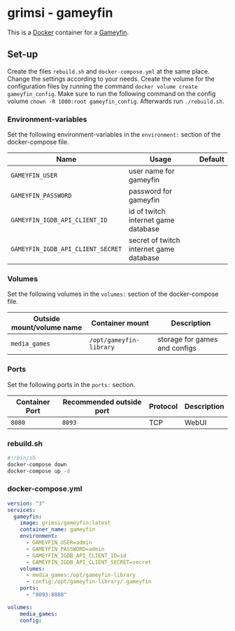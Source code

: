 # grimsi - gameyfin

This is a [Docker](/wiki/docker.md) container for a [Gameyfin](/wiki/games/gameyfin.md).

## Set-up

Create the files `rebuild.sh` and `docker-compose.yml` at the same place.
Change the settings according to your needs.
Create the volume for the configuration files by running the command `docker volume create
gameyfin_config`.
Make sure to run the following command on the config volume `chown -R 1000:root gameyfin_config`.
Afterwards run `./rebuild.sh`.

### Environment-variables

Set the following environment-variables in the `environment:` section of the
docker-compose file.

| Name                              | Usage                                   | Default |
| --------------------------------- | --------------------------------------- | ------- |
| `GAMEYFIN_USER`                   | user name for gameyfin                  |         |
| `GAMEYFIN_PASSWORD`               | password for gameyfin                   |         |
| `GAMEYFIN_IGDB_API_CLIENT_ID`     | id of twitch internet game database     |         |
| `GAMEYFIN_IGDB_API_CLIENT_SECRET` | secret of twitch internet game database |         |

### Volumes

Set the following volumes in the `volumes:` section of the docker-compose file.

| Outside mount/volume name | Container mount         | Description                    |
| ------------------------- | ----------------------- | ------------------------------ |
| `media_games`             | `/opt/gameyfin-library` | storage for games and configs  |

### Ports

Set the following ports in the `ports:` section.

| Container Port | Recommended outside port | Protocol | Description            |
| -------------- | ------------------------ | -------- | ---------------------- |
| `8080`         | `8093`                   | TCP      | WebUI                  |


### rebuild.sh

```sh
#!/bin/sh
docker-compose down
docker-compose up -d
```

### docker-compose.yml

```yml
version: "3"
services:
  gameyfin:
    image: grimsi/gameyfin:latest
    container_name: gameyfin
    environment:
      - GAMEYFIN_USER=admin
      - GAMEYFIN_PASSWORD=admin
      - GAMEYFIN_IGDB_API_CLIENT_ID=id
      - GAMEYFIN_IGDB_API_CLIENT_SECRET=secret
    volumes:
      - media_games:/opt/gameyfin-library
      - config:/opt/gameyfin-library/.gameyfin
    ports:
      - "8093:8080"

volumes:
    media_games:
    config:
```

